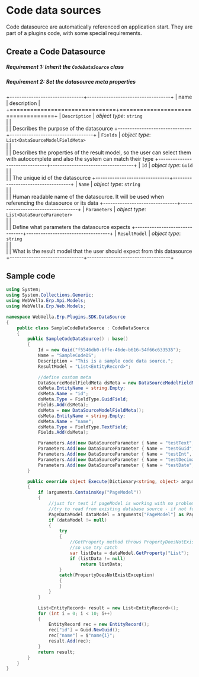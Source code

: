 ﻿<!--{"sort_order":4, "name": "code", "label": "Code data sources"}-->
# Code data sources

Code datasource are automatically referenced on application start. They are part of a plugins code, with some special requirements.

## Create a Code Datasource

##### Requirement 1: Inherit the `CodeDataSource` class

##### Requirement 2: Set the datasource meta properties

+-------------------------------+-----------------------------------+
| name                          | description                       |
+===============================+===================================+
| `Description`                 | *object type*: `string`                         
|                               |         
|                               | Describes the purpose of the datasource
+-------------------------------+-----------------------------------+
| `Fields`                      | *object type*: `List<DataSourceModelFieldMeta>`                         
|                               |         
|                               | Describes the properties of the result model, so the user can select them with autocomplete and also the system can match their type
+-------------------------------+-----------------------------------+
| `Id`                          | *object type*: `Guid`                         
|                               |                                   
|                               | The unique id of the datasource
+-------------------------------+-----------------------------------+
| `Name`                        | *object type*: `string`                         
|                               |         
|                               | Human readable name of the datasource. It will be used when referencing the datasource or its data
+-------------------------------+-----------------------------------+
| `Parameters`                  | *object type*: `List<DataSourceParameter>`                         
|                               |         
|                               | Define what parameters the datasource expects
+-------------------------------+-----------------------------------+
| `ResultModel`                 | *object type*: `string`                         
|                               |         
|                               | What is the result model that the user should expect from this datasource
+-------------------------------+-----------------------------------+

## Sample code

```csharp
using System;
using System.Collections.Generic;
using WebVella.Erp.Api.Models;
using WebVella.Erp.Web.Models;

namespace WebVella.Erp.Plugins.SDK.DataSource
{
	public class SampleCodeDataSource : CodeDataSource
	{
		public SampleCodeDataSource() : base()
		{
			Id = new Guid("f5546db0-bffe-46de-b616-54f66c633535");
			Name = "SampleCodeDS";
			Description = "This is a sample code data source.";
			ResultModel = "List<EntityRecord>";

			//define custom meta
			DataSourceModelFieldMeta dsMeta = new DataSourceModelFieldMeta();
			dsMeta.EntityName = string.Empty;
			dsMeta.Name = "id";
			dsMeta.Type = FieldType.GuidField;
			Fields.Add(dsMeta);
			dsMeta = new DataSourceModelFieldMeta();
			dsMeta.EntityName = string.Empty;
			dsMeta.Name = "name";
			dsMeta.Type = FieldType.TextField;
			Fields.Add(dsMeta);

			Parameters.Add(new DataSourceParameter { Name = "testText", Type = "text", Value = "test value" });
			Parameters.Add(new DataSourceParameter { Name = "testGuid", Type = "guid", Value = Guid.Empty.ToString() });
			Parameters.Add(new DataSourceParameter { Name = "testInt", Type = "int", Value = 0.ToString() });
			Parameters.Add(new DataSourceParameter { Name = "testDecimal", Type = "decimal", Value = (0.0f).ToString() });
			Parameters.Add(new DataSourceParameter { Name = "testDate", Type = "date", Value = "now" });
		}

		public override object Execute(Dictionary<string, object> arguments)
		{
			if (arguments.ContainsKey("PageModel"))
			{
				//just for test if pageModel is working with no problem
				//try to read from existing database source - if not found generate random one
				PageDataModel dataModel = arguments["PageModel"] as PageDataModel;
				if (dataModel != null)
				{
					try
					{
						//GetProperty method throws PropertyDoesNotExistException exception if property is not found
						//so use try catch 
						var listData = dataModel.GetProperty("List");
						if (listData != null)
							return listData;
					}
					catch(PropertyDoesNotExistException)
					{
					}
				}
			}

			List<EntityRecord> result = new List<EntityRecord>();
			for (int i = 0; i < 10; i++)
			{
				EntityRecord rec = new EntityRecord();
				rec["id"] = Guid.NewGuid();
				rec["name"] = $"name{i}";
				result.Add(rec);
			}
			return result;
		}
	}
}

```

